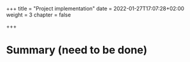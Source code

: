 +++
title = "Project implementation"
date = 2022-01-27T17:07:28+02:00
weight = 3
chapter = false

+++

# Summary (need to be done)